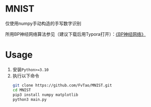 # MNIST

仅使用numpy手动构造的手写数字识别

所用BP神经网络算法参见（建议下载后用Typora打开）：[《BP神经网络》](https://github.com/FvTao/Notes/blob/master/Knowledge/BP%E7%A5%9E%E7%BB%8F%E7%BD%91%E7%BB%9C.md)

# Usage

1. 安装`Python>=3.10`
2. 执行以下命令
   ```bash
   git clone https://github.com/FvTao/MNIST.git
   cd MNIST
   pip3 install numpy matplotlib
   python3 main.py
   ```
